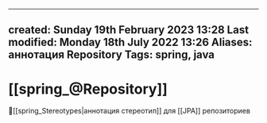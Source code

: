 
---
created: Sunday 19th February 2023 13:28
Last modified: Monday 18th July 2022 13:26
Aliases: аннотация Repository
Tags: spring, java
---

# [[spring_@Repository]]

📌[[spring_Stereotypes|аннотация стереотип]] для [[JPA]] репозиториев


